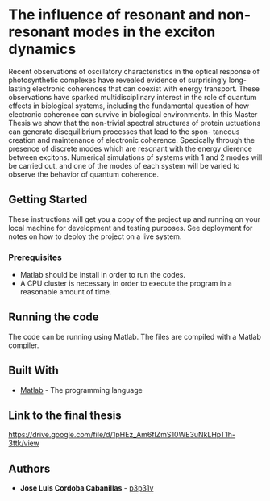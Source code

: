 
# The influence of resonant and non-resonant modes in the exciton dynamics
Recent observations of oscillatory characteristics in the optical response of photosynthetic complexes have revealed evidence of surprisingly long-lasting electronic coherences that can coexist with energy transport. These observations have sparked multidisciplinary interest in the role of quantum effects in biological systems, including the fundamental question of how electronic coherence can survive in biological environments. In this Master Thesis we show that the non-trivial spectral structures of protein uctuations can generate disequilibrium processes that lead to the spon-
taneous creation and maintenance of electronic coherence. Specically through the presence of discrete modes which are resonant with the energy dierence between excitons. Numerical simulations of systems with 1 and 2 modes will be carried out, and one of the modes of each system will be varied to observe the behavior of quantum coherence.
## Getting Started

These instructions will get you a copy of the project up and running on your local machine for development and testing purposes. See deployment for notes on how to deploy the project on a live system.

### Prerequisites

* Matlab should be install in order to run the codes.
* A CPU cluster is necessary in order to execute the program in a reasonable amount of time.



## Running the code

The code can be running using Matlab. The files are compiled with a Matlab compiler.


## Built With

* [Matlab](https://www.mathworks.com/products/matlab-online.html) - The programming language
## Link to the final thesis

https://drive.google.com/file/d/1pHEz_Am6flZmS10WE3uNkLHpT1h-3ttk/view

## Authors

* **Jose Luis Cordoba Cabanillas** -  [p3p31v](https://github.com/p3p31v)
